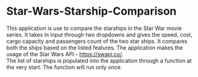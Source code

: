 # Star-Wars-Starship-Comparison
This application is use to compare the starships in the Star War movie series.
It takes in input through two dropdowns and gives the speed, cost, cargo capacity and passengers count of the two star ships. It compares both the ships based on the listed features.
The application makes the usage of the Star Wars API - https://swapi.co/.
<br>
The list of starships is populated into the application through a function at the very start. The function will run only once.
